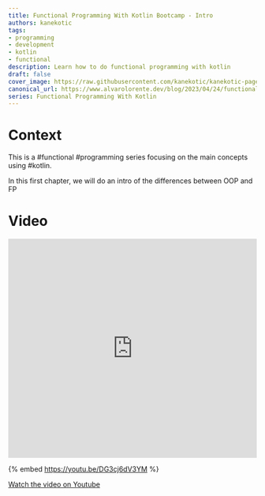 ```yaml
---
title: Functional Programming With Kotlin Bootcamp - Intro
authors: kanekotic
tags:
- programming
- development
- kotlin
- functional
description: Learn how to do functional programming with kotlin
draft: false
cover_image: https://raw.githubusercontent.com/kanekotic/kanekotic-page/main/static/img/blog/fpusing-kotlin.png
canonical_url: https://www.alvarolorente.dev/blog/2023/04/24/functional-programming-with-kotlin-bootcamp-intro
series: Functional Programming With Kotlin
---
```


# Context

This is a #functional #programming series focusing on the main concepts using #kotlin.

In this first chapter, we will do an intro of the differences between OOP and FP

# Video

<iframe width="100%" height="444" src="https://www.youtube.com/embed/DG3cj6dV3YM" title="YouTube video player" frameborder="0" allow="accelerometer; autoplay; clipboard-write; encrypted-media; gyroscope; picture-in-picture" allowfullscreen></iframe>

{% embed https://youtu.be/DG3cj6dV3YM %}

[﻿Watch the video on Youtube](https://youtu.be/DG3cj6dV3YM)